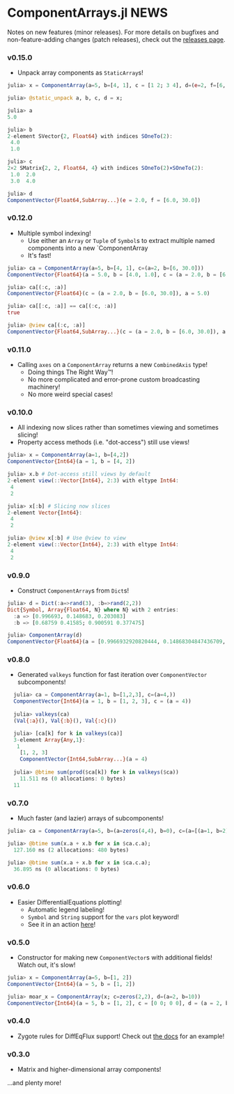 # ComponentArrays.jl NEWS
Notes on new features (minor releases). For more details on bugfixes and non-feature-adding changes (patch releases), check out the [releases page](https://github.com/SciML/ComponentArrays.jl/releases).

### v0.15.0
- Unpack array components as `StaticArray`s!
```julia
julia> x = ComponentArray(a=5, b=[4, 1], c = [1 2; 3 4], d=(e=2, f=[6, 30.0]));

julia> @static_unpack a, b, c, d = x;

julia> a
5.0

julia> b
2-element SVector{2, Float64} with indices SOneTo(2):
 4.0
 1.0

julia> c
2×2 SMatrix{2, 2, Float64, 4} with indices SOneTo(2)×SOneTo(2):
 1.0  2.0
 3.0  4.0

julia> d
ComponentVector{Float64,SubArray...}(e = 2.0, f = [6.0, 30.0])
```

### v0.12.0
- Multiple symbol indexing!
  - Use either an `Array` or `Tuple` of `Symbol`s to extract multiple named components into a new `ComponentArray
  - It's fast!
```julia
julia> ca = ComponentArray(a=5, b=[4, 1], c=(a=2, b=[6, 30.0]))
ComponentVector{Float64}(a = 5.0, b = [4.0, 1.0], c = (a = 2.0, b = [6.0, 30.0]))

julia> ca[(:c, :a)]
ComponentVector{Float64}(c = (a = 2.0, b = [6.0, 30.0]), a = 5.0)

julia> ca[[:c, :a]] == ca[(:c, :a)]
true

julia> @view ca[(:c, :a)]
ComponentVector{Float64,SubArray...}(c = (a = 2.0, b = [6.0, 30.0]), a = 5.0)
```
### v0.11.0
- Calling `axes` on a `ComponentArray` returns a new `CombinedAxis` type!
  - Doing things The Right Way™!
  - No more complicated and error-prone custom broadcasting machinery!
  - No more weird special cases!
### v0.10.0
- All indexing now slices rather than sometimes viewing and sometimes slicing!
- Property access methods (i.e. "dot-access") still use views!
```julia
julia> x = ComponentArray(a=1, b=[4,2])
ComponentVector{Int64}(a = 1, b = [4, 2])

julia> x.b # Dot-access still views by default
2-element view(::Vector{Int64}, 2:3) with eltype Int64:
 4
 2

julia> x[:b] # Slicing now slices
2-element Vector{Int64}:
 4
 2

julia> @view x[:b] # Use @view to view
2-element view(::Vector{Int64}, 2:3) with eltype Int64:
 4
 2
```

### v0.9.0
- Construct `ComponentArray`s from `Dict`s!
```julia
julia> d = Dict(:a=>rand(3), :b=>rand(2,2))
Dict{Symbol, Array{Float64, N} where N} with 2 entries:
  :a => [0.996693, 0.148683, 0.203083]
  :b => [0.68759 0.41585; 0.900591 0.377475]

julia> ComponentArray(d)
ComponentVector{Float64}(a = [0.9966932920820444, 0.14868304847436709, 0.20308284992079573], b = [0.6875902095731583 0.415850281435181; 0.9005909643364229 0.3774747843717925])
```

### v0.8.0
- Generated `valkeys` function for fast iteration over `ComponentVector` subcomponents!
```julia
  julia> ca = ComponentArray(a=1, b=[1,2,3], c=(a=4,))
  ComponentVector{Int64}(a = 1, b = [1, 2, 3], c = (a = 4))
  
  julia> valkeys(ca)
  (Val{:a}(), Val{:b}(), Val{:c}())

  julia> [ca[k] for k in valkeys(ca)]
  3-element Array{Any,1}:
   1
    [1, 2, 3]
    ComponentVector{Int64,SubArray...}(a = 4)
  
  julia> @btime sum(prod($ca[k]) for k in valkeys($ca))
    11.511 ns (0 allocations: 0 bytes)
  11
```

### v0.7.0
- Much faster (and lazier) arrays of subcomponents!
```julia
julia> ca = ComponentArray(a=5, b=(a=zeros(4,4), b=0), c=(a=[(a=1, b=2), (a=3, b=1), (a=1, b=2), (a=3, b=1)], b=[1., 2., 4]));

julia> @btime sum(x.a + x.b for x in $ca.c.a);
  127.160 ns (2 allocations: 480 bytes)

julia> @btime sum(x.a + x.b for x in $ca.c.a);
  36.895 ns (0 allocations: 0 bytes)
```

### v0.6.0
- Easier DifferentialEquations plotting!
    - Automatic legend labeling!
    - `Symbol` and `String` support for the `vars` plot keyword!
    - See it in an action [here](https://github.com/SciML/ComponentArrays.jl/blob/main/docs/src/examples/adaptive_control.md)!

### v0.5.0
- Constructor for making new `ComponentVector`s with additional fields! Watch out, it's slow!
```julia
julia> x = ComponentArray(a=5, b=[1, 2])
ComponentVector{Int64}(a = 5, b = [1, 2])

julia> moar_x = ComponentArray(x; c=zeros(2,2), d=(a=2, b=10))
ComponentVector{Int64}(a = 5, b = [1, 2], c = [0 0; 0 0], d = (a = 2, b = 10))
```

### v0.4.0
- Zygote rules for DiffEqFlux support! Check out [the docs](https://sciml.github.io/ComponentArrays.jl/dev/examples/DiffEqFlux/) for an example!

### v0.3.0
- Matrix and higher-dimensional array components!

...and plenty more!
